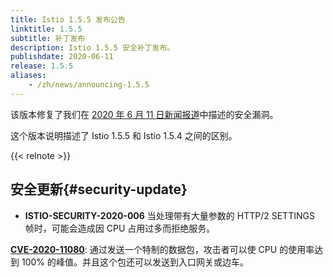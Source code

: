 ```yaml
---
title: Istio 1.5.5 发布公告
linktitle: 1.5.5
subtitle: 补丁发布
description: Istio 1.5.5 安全补丁发布。
publishdate: 2020-06-11
release: 1.5.5
aliases:
    - /zh/news/announcing-1.5.5
---
```


该版本修复了我们在 [2020 年 6 月 11 日新闻报道](/zh/news/security/istio-security-2020-006)中描述的安全漏洞。

这个版本说明描述了 Istio 1.5.5 和 Istio 1.5.4 之间的区别。

{{< relnote >}}

## 安全更新{#security-update}

- **ISTIO-SECURITY-2020-006** 当处理带有大量参数的 HTTP/2 SETTINGS 帧时，可能会造成因 CPU 占用过多而拒绝服务。

__[CVE-2020-11080](https://cve.mitre.org/cgi-bin/cvename.cgi?name=CVE-2020-11080)__: 通过发送一个特制的数据包，攻击者可以使 CPU 的使用率达到 100% 的峰值。并且这个包还可以发送到入口网关或边车。

